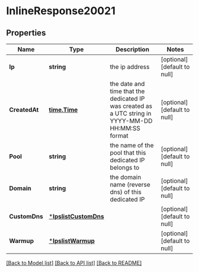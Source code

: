# InlineResponse20021

## Properties
Name | Type | Description | Notes
------------ | ------------- | ------------- | -------------
**Ip** | **string** | the ip address | [optional] [default to null]
**CreatedAt** | [**time.Time**](time.Time.md) | the date and time that the dedicated IP was created as a UTC string in YYYY-MM-DD HH:MM:SS format | [optional] [default to null]
**Pool** | **string** | the name of the pool that this dedicated IP belongs to | [optional] [default to null]
**Domain** | **string** | the domain name (reverse dns) of this dedicated IP | [optional] [default to null]
**CustomDns** | [***IpslistCustomDns**](ipslist_custom_dns.md) |  | [optional] [default to null]
**Warmup** | [***IpslistWarmup**](ipslist_warmup.md) |  | [optional] [default to null]

[[Back to Model list]](../README.md#documentation-for-models) [[Back to API list]](../README.md#documentation-for-api-endpoints) [[Back to README]](../README.md)

